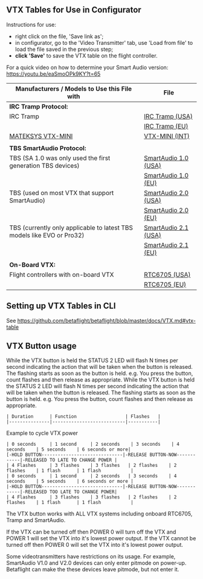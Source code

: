 ## VTX Tables for Use in Configurator

Instructions for use:
- right click on the file, 'Save link as';
- in configurator, go to the 'Video Transmitter' tab, use 'Load from file' to load the file saved in the previous step;
- **click 'Save'** to save the VTX table on the flight controller.

For a quick video on how to determine your Smart Audio version: https://youtu.be/eaSmoOPk9KY?t=65

|Manufacturers / Models to Use this File with|File|
|-|-|
|**IRC Tramp Protocol:**||
|IRC Tramp|[IRC Tramp (USA)](resources/vtx_tables/vtx_table_irc_tramp_us.json)|
||[IRC Tramp (EU)](resources/vtx_tables/vtx_table_irc_tramp_eu.json)|
|[MATEKSYS VTX-MINI](http://www.mateksys.com/?portfolio=vtx-mini#tab-id-6)|[VTX-MINI (INT)](http://www.mateksys.com//Downloads/VTX/MATEK_VTX-mini.json)|
|||
|**TBS SmartAudio Protocol:**||
|TBS (SA 1.0 was only used the first generation TBS devices)|[SmartAudio 1.0 (USA)](resources/vtx_tables/vtx_table_smart_audio_1_0_us.json)|
||[SmartAudio 1.0 (EU)](resources/vtx_tables/vtx_table_smart_audio_1_0_eu.json)|
|TBS (used on most VTX that support SmartAudio)|[SmartAudio 2.0 (USA)](resources/vtx_tables/vtx_table_smart_audio_2_0_us.json)||
||[SmartAudio 2.0 (EU)](resources/vtx_tables/vtx_table_smart_audio_2_0_eu.json)|
|TBS (currently only applicable to latest TBS models like EVO or Pro32)|[SmartAudio 2.1 (USA)](resources/vtx_tables/vtx_table_smart_audio_2_1_us.json)|
||[SmartAudio 2.1 (EU)](resources/vtx_tables/vtx_table_smart_audio_2_1_eu.json)|
|||
|**On-Board VTX:**||
|Flight controllers with on-board VTX|[RTC6705 (USA)](resources/vtx_tables/vtx_table_rtc6705_us.json)|
||[RTC6705 (EU)](resources/vtx_tables/vtx_table_rtc6705_eu.json)|


## Setting up VTX Tables in CLI

See https://github.com/betaflight/betaflight/blob/master/docs/VTX.md#vtx-table


## VTX Button usage
	
While the VTX button is held the STATUS 2 LED will flash N times per second indicating the action that will be taken when the button is released. The flashing starts as soon as the button is held. e.g. You press the button, count flashes and then release as appropriate.
While the VTX button is held the STATUS 2 LED will flash N times per second indicating the action that will be taken when
the button is released. The flashing starts as soon as the button is held. e.g. You press the button, count flashes and
then release as appropriate.
	
	| Duration      | Function                  | Flashes   |
	|---------------|---------------------------|-----------|

	
Example to cycle VTX power

```
| 0 seconds     | 1 second     | 2 seconds    | 3 seconds    | 4 seconds    | 5 seconds    | 6 seconds or more|
[-HOLD BUTTON------------------------------|-RELEASE BUTTON-NOW------------|-RELEASED TO LATE TO CHANGE POWER |
| 4 Flashes     | 3 flashes    | 3 flashes   | 2 flashes    | 2 flashes    | 1 flash      | 1 flash           |
| 0 seconds     | 1 second     | 2 seconds   | 3 seconds    | 4 seconds    | 5 seconds    | 6 seconds or more |
|-HOLD BUTTON------------------------------|-RELEASE BUTTON-NOW------------|-RELEASED TOO LATE TO CHANGE POWER|
| 4 Flashes     | 3 flashes    | 3 flashes   | 2 flashes    | 2 flashes    | 1 flash      | 1 flash           |
```
	
The VTX button works with ALL VTX systems including onboard RTC6705, Tramp and SmartAudio.
	
	
If the VTX can be turned off then POWER 0 will turn off the VTX and POWER 1 will set the VTX into it's lowest power output.
If the VTX cannot be turned off then POWER 0 will set the VTX into it's lowest power output.


Some videotransmitters have restrictions on its usage. For example, SmartAudio V1.0 and V2.0 devices can only enter pitmode on power-up.
Betaflight can make the these devices leave pitmode, but not enter it.